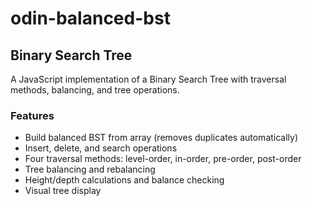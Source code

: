 # odin-balanced-bst

## Binary Search Tree

A JavaScript implementation of a Binary Search Tree with traversal methods, balancing, and tree operations.

### Features

- Build balanced BST from array (removes duplicates automatically)
- Insert, delete, and search operations
- Four traversal methods: level-order, in-order, pre-order, post-order
- Tree balancing and rebalancing
- Height/depth calculations and balance checking
- Visual tree display